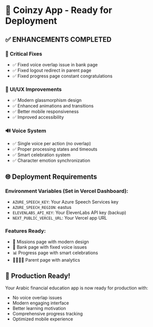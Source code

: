 # 🚀 Coinzy App - Ready for Deployment

## ✅ **ENHANCEMENTS COMPLETED**

### 🔧 **Critical Fixes**
- ✅ Fixed voice overlap issue in bank page
- ✅ Fixed logout redirect in parent page
- ✅ Fixed progress page constant congratulations

### 🎨 **UI/UX Improvements**
- ✅ Modern glassmorphism design
- ✅ Enhanced animations and transitions
- ✅ Better mobile responsiveness
- ✅ Improved accessibility

### 🔊 **Voice System**
- ✅ Single voice per action (no overlap)
- ✅ Proper processing states and timeouts
- ✅ Smart celebration system
- ✅ Character emotion synchronization

## 🌐 **Deployment Requirements**

### **Environment Variables (Set in Vercel Dashboard):**
- `AZURE_SPEECH_KEY`: Your Azure Speech Services key
- `AZURE_SPEECH_REGION`: eastus
- `ELEVENLABS_API_KEY`: Your ElevenLabs API key (backup)
- `NEXT_PUBLIC_VERCEL_URL`: Your Vercel app URL

### **Features Ready:**
- 🎯 Missions page with modern design
- 🏦 Bank page with fixed voice issues
- 📊 Progress page with smart celebrations
- 👨‍👩‍👧‍👦 Parent page with analytics

## 🎉 **Production Ready!**

Your Arabic financial education app is now ready for production with:
- No voice overlap issues
- Modern engaging interface
- Better learning motivation
- Comprehensive progress tracking
- Optimized mobile experience 